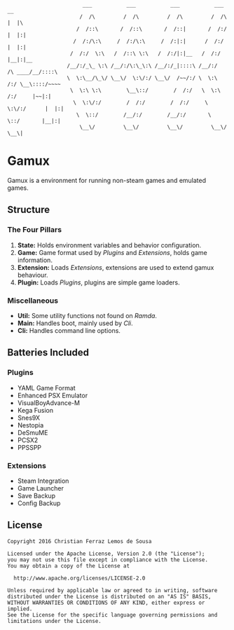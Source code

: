                             ___           ___           ___           ___           __
                           /  /\         /  /\         /  /\         /  /\         |  |\
                          /  /::\       /  /::\       /  /::|       /  /:/         |  |:|
                         /  /:/\:\     /  /:/\:\     /  /:|:|      /  /:/          |  |:|
                        /  /:/  \:\   /  /::\ \:\   /  /:/|:|__   /  /:/           |__|:|__
                       /__/:/_\_ \:\ /__/:/\:\_\:\ /__/:/_|::::\ /__/:/     /\ ____/__/::::\
                       \  \:\__/\_\/ \__\/  \:\/:/ \__\/  /~~/:/ \  \:\    /:/ \__\::::/~~~~
                        \  \:\ \:\        \__\::/        /  /:/   \  \:\  /:/     |~~|:|
                         \  \:\/:/        /  /:/        /  /:/     \  \:\/:/      |  |:|
                          \  \::/        /__/:/        /__/:/       \  \::/       |__|:|
                           \__\/         \__\/         \__\/         \__\/         \__\|

# Gamux

Gamux is a environment for running non-steam games and emulated games.

## Structure

### The Four Pillars

  1. __State:__ Holds environment variables and behavior configuration.
  2. __Game:__ Game format used by _Plugins_ and _Extensions_, holds game
  information.
  3. __Extension:__ Loads _Extensions_, extensions are used to extend gamux
  behaviour.
  4. __Plugin:__ Loads _Plugins_, plugins are simple game loaders.

### Miscellaneous

  * __Util:__ Some utility functions not found on _Ramda_.
  * __Main:__ Handles boot, mainly used by _Cli_.
  * __Cli:__ Handles command line options.

## Batteries Included

### Plugins

* YAML Game Format
* Enhanced PSX Emulator
* VisualBoyAdvance-M
* Kega Fusion
* Snes9X
* Nestopia
* DeSmuME
* PCSX2
* PPSSPP

### Extensions

* Steam Integration
* Game Launcher
* Save Backup
* Config Backup

## License

    Copyright 2016 Christian Ferraz Lemos de Sousa

    Licensed under the Apache License, Version 2.0 (the "License");
    you may not use this file except in compliance with the License.
    You may obtain a copy of the License at

      http://www.apache.org/licenses/LICENSE-2.0

    Unless required by applicable law or agreed to in writing, software
    distributed under the License is distributed on an "AS IS" BASIS,
    WITHOUT WARRANTIES OR CONDITIONS OF ANY KIND, either express or implied.
    See the License for the specific language governing permissions and
    limitations under the License.
